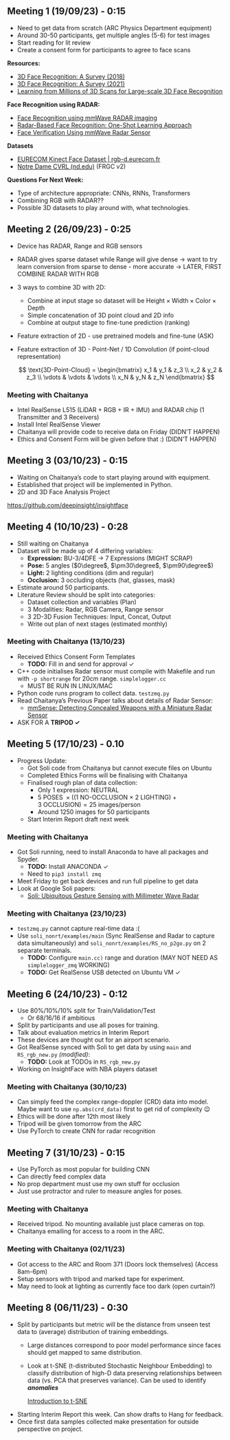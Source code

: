 ## Meeting 1 (19/09/23) - 0:15

- Need to get data from scratch (ARC Physics Department equipment)
- Around 30-50 participants, get multiple angles (5-6) for test images
- Start reading for lit review
- Create a consent form for participants to agree to face scans

**Resources:**

- [3D Face Recognition: A Survey (2018)](https://hcis-journal.springeropen.com/articles/10.1186/s13673-018-0157-2)
- [3D Face Recognition: A Survey (2021)](https://arxiv.org/pdf/2108.11082.pdf)
- [Learning from Millions of 3D Scans for Large-scale 3D Face Recognition](https://arxiv.org/pdf/1711.05942.pdf)

**Face Recognition using RADAR:**

- [Face Recognition using mmWave RADAR imaging](https://ieeexplore.ieee.org/abstract/document/9701018/metrics#metrics)
- [Radar-Based Face Recognition: One-Shot Learning Approach](https://ieeexplore.ieee.org/abstract/document/9250469)
- [Face Verification Using mmWave Radar Sensor](https://www.semanticscholar.org/paper/Face-Verification-Using-mmWave-Radar-Sensor-Hof-Sanderovich/3ec5a616cc71d4a6a71aabd2c0b5a609b7d0eaea)

**Datasets**

- [EURECOM Kinect Face Dataset | rgb-d.eurecom.fr](http://rgb-d.eurecom.fr/)
- [Notre Dame CVRL (nd.edu)](https://cvrl.nd.edu/projects/data/#face-recognition-grand-challenge-frgc-v20-data-collection) (FRGC v2)

************************************************Questions For Next Week:************************************************

- Type of architecture appropriate: CNNs, RNNs, Transformers
- Combining RGB with RADAR??
- Possible 3D datasets to play around with, what technologies.

## Meeting 2 (26/09/23) - 0:25

- Device has RADAR, Range and RGB sensors
- RADAR gives sparse dataset while Range will give dense → want to try learn conversion from sparse to dense - more accurate → LATER, FIRST COMBINE RADAR WITH RGB
- 3 ways to combine 3D with 2D:
    - Combine at input stage so dataset will be $\text{Height} \times \text{Width} \times \text{Color} \times \text{Depth}$
    - Simple concatenation of 3D point cloud and 2D info
    - Combine at output stage to fine-tune prediction (ranking)
- Feature extraction of 2D - use pretrained models and fine-tune (ASK)
- Feature extraction of 3D - Point-Net / 1D Convolution (if point-cloud representation)
    
    $$
    \text{3D-Point-Cloud} = \begin{bmatrix}
    x_1 & y_1 & z_3 \\
    x_2 & y_2 & z_3 \\
    \vdots & \vdots & \vdots \\
    x_N & y_N & z_N
    \end{bmatrix}
    $$
    

### Meeting with Chaitanya

- Intel RealSense L515 (LiDAR + RGB + IR + IMU) and RADAR chip (1 Transmitter and 3 Receivers)
- Install Intel RealSense Viewer
- Chaitanya will provide code to receive data on Friday (DIDN’T HAPPEN)
- Ethics and Consent Form will be given before that :) (DIDN’T HAPPEN)

## Meeting 3 (03/10/23) - 0:15

- Waiting on Chaitanya’s code to start playing around with equipment.
- Established that project will be implemented in Python.
- 2D and 3D Face Analysis Project

https://github.com/deepinsight/insightface

## Meeting 4 (10/10/23) - 0:28

- Still waiting on Chaitanya
- Dataset will be made up of 4 differing variables:
    - **Expression:** BU-3/4DFE → 7 Expressions (MIGHT SCRAP)
    - **Pose:** 5 angles ($0\degree$, $\pm30\degree$, $\pm90\degree$)
    - **Light:** 2 lighting conditions (dim and regular)
    - **Occlusion:** 3 occluding objects (hat, glasses, mask)
- Estimate around 50 participants.
- Literature Review should be split into categories:
    - Dataset collection and variables (Plan)
    - 3 Modalities: Radar, RGB Camera, Range sensor
    - 3 2D-3D Fusion Techniques: Input, Concat, Output
    - Write out plan of next stages (estimated monthly)

### Meeting with Chaitanya (13/10/23)

- Received Ethics Consent Form Templates
    - **TODO:** Fill in and send for approval $\checkmark$
- C++ code initialises Radar sensor must compile with Makefile and run with `-p shortrange` for 20cm range. `simplelogger.cc`
    - MUST BE RUN IN LINUX/MAC
- Python code runs program to collect data. `testzmq.py`
- Read Chaitanya’s Previous Paper talks about details of Radar Sensor:
    - [mmSense: Detecting Concealed Weapons with a Miniature Radar Sensor](https://ieeexplore.ieee.org/abstract/document/10095884)
- ASK FOR A **TRIPOD $\checkmark$**

## Meeting 5 (17/10/23) - 0.10

- Progress Update:
    - Got Soli code from Chaitanya but cannot execute files on Ubuntu
    - Completed Ethics Forms will be finalising with Chaitanya
    - Finalised rough plan of data collection:
        - Only 1 expression: NEUTRAL
        - $5 \ \text{POSES} \ \times ((1 \ \text{NO-OCCLUSION}  \ \times \ 2 \ \text{LIGHTING}) + 3 \ \text{OCCLUSION}) = 25 \ \text{images/person}$
        - Around $1250$ images for $50$  participants
    - Start Interim Report draft next week

### Meeting with Chaitanya

- Got Soli running, need to install Anaconda to have all packages and Spyder.
    - **TODO:** Install ANACONDA $\checkmark$
    - Need to `pip3 install zmq`
- Meet Friday to get back devices and run full pipeline to get data
- Look at Google Soli papers:
    - [Soli: Ubiquitous Gesture Sensing with Millimeter Wave Radar](https://dl.acm.org/doi/pdf/10.1145/2897824.2925953)

### Meeting with Chaitanya (23/10/23)

- `testzmq.py` cannot capture real-time data :(
- Use `soli_nonrt/examples/main` (Sync RealSense and Radar to capture data simultaneously) and `soli_nonrt/examples/RS_no_p2go.py` on 2 separate terminals.
    - **TODO:** Configure `main.cc)` range and duration (MAY NOT NEED AS `simplelogger_zmq` WORKING)
    - **TODO:** Get RealSense USB detected on Ubuntu VM $\checkmark$
    

## Meeting 6 (24/10/23) - 0:12

- Use $80\%/10\%/10\%$ split for $\text{Train}/\text{Validation}/\text{Test}$
    - Or $68/16/16$ if ambitious
- Split by participants and use all poses for training.
- Talk about evaluation metrics in Interim Report
- These devices are thought out for an airport scenario.
- Got RealSense synced with Soli to get data by using `main` and `RS_rgb_new.py` *(modified)*:
    - **TODO:** Look at TODOs in `RS_rgb_new.py`
- Working on InsightFace with NBA players dataset


### Meeting with Chaitanya (30/10/23)

- Can simply feed the complex range-doppler (CRD) data into model. Maybe want to use `np.abs(crd_data)` first to get rid of complexity 😉
- Ethics will be done after 12th most likely
- Tripod will be given tomorrow from the ARC
- Use PyTorch to create CNN for radar recognition

## Meeting 7 (31/10/23) - 0:15

- Use PyTorch as most popular for building CNN
- Can directly feed complex data
- No prop department must use my own stuff for occlusion
- Just use protractor and ruler to measure angles for poses.

### Meeting with Chaitanya

- Received tripod. No mounting available just place cameras on top.
- Chaitanya emailing for access to a room in the ARC.

### Meeting with Chaitanya (02/11/23)

- Got access to the ARC and Room 371 (Doors lock themselves) (Access 8am-6pm)
- Setup sensors with tripod and marked tape for experiment.
- May need to look at lighting as currently face too dark (open curtain?)


## Meeting 8 (06/11/23) - 0:30

- Split by participants but metric will be the distance from unseen test data to (average) distribution of training embeddings.
    - Large distances correspond to poor model performance since faces should get mapped to same distribution.
    - Look at t-SNE (t-distributed Stochastic Neighbour Embedding) to classify distribution of high-D data preserving relationships between data (vs. PCA that preserves variance). Can be used to identify ***anomalies***

        [Introduction to t-SNE](https://www.datacamp.com/tutorial/introduction-t-sne)
- Starting Interim Report this week. Can show drafts to Hang for feedback.
- Once first data samples collected make presentation for outside perspective on project.
